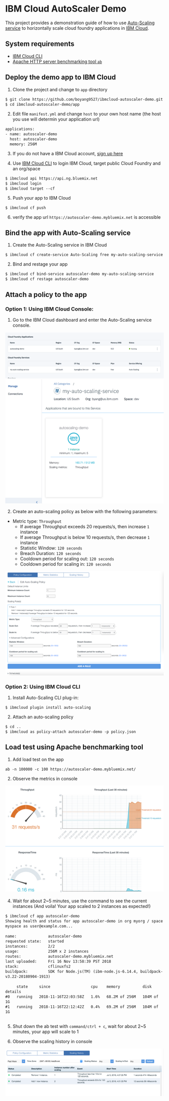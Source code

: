 # IBM Cloud AutoScaler Demo

This project provides a demonstration guide of how to use [Auto-Scaling service][auto_scaling_service_url] to horizontally scale cloud foundry applications in [IBM Cloud][ibm_cloud_url]. 

## System requirements

* [IBM Cloud CLI][ibm_cloud_cli]
* [Apache HTTP server benchmarking tool `ab`](http://httpd.apache.org/download.cgi)


## Deploy the demo app to IBM Cloud

1. Clone the project and change to `app` directory

  ```
  $ git clone https://github.com/boyang9527/ibmcloud-autoscaler-demo.git
  $ cd ibmcloud-autoscaler-demo/app
  ```


2. Edit file `manifest.yml`  and change  `host`  to your own host name (the host you use will determin your application url)

```
applications:
- name: autoscaler-demo
  host: autoscaler-demo
  memory: 256M
```

3. If you do not have a IBM Cloud account, [sign up here][ibm_cloud_signup_url]

4. Use [IBM Cloud CLI][ibm_cloud_cli] to login IBM Cloud,  target  public Cloud Foundry and an org/space

  ```
  $ ibmcloud api https://api.ng.bluemix.net
  $ ibmcloud login
  $ ibmcloud target --cf
  ```

5. Push your app to IBM Cloud

  ```
  $ ibmcloud cf push
  ```

6. verify the app url `https://autoscaler-demo.mybluemix.net` is accessible

  
## Bind the app with Auto-Scaling service

1. Create the Auto-Scaling service in IBM Cloud

  ```
  $ ibmcloud cf create-service Auto-Scaling free my-auto-scaling-service
  ```

2. Bind and restage your app

  ```
  $ ibmcloud cf bind-service autoscaler-demo my-auto-scaling-service
  $ ibmcloud cf restage autoscaler-demo
  ```

## Attach a policy to the app

### Option 1: Using IBM Cloud Console:

1. Go to the IBM Cloud dashboard and enter the Auto-Scaling service console. 
<img alt="open bluemix service" src="images/autoscaler_service.png">
<img alt="open bluemix dashboard" src="images/autoscaler_dashboard.png">

2. Create an auto-scaling policy as below with the following parameters:
  * Metric type: `Throughput`
	* If average Throughput exceeds 20 requests/s, then increase `1` instance
	* If average Throughput is below 10 requests/s, then decrease `1` instance
	* Statistic Window: `120 seconds`
	* Breach Duration: `120 seconds`
	* Cooldown period for scaling out: `120 seconds`
	* Cooldown period for scaling in: `120 seconds`
	
<img alt="autoscaling policy" src="images/autoscaler_policy.png">


### Option 2: Using IBM Cloud CLI


1. Install Auto-Scaling CLI plug-in:

```
$ ibmcloud plugin install auto-scaling
```
  
2. Attach an auto-scaling policy

```
$ cd ..
$ ibmcloud as policy-attach autoscaler-demo -p policy.json
```

## Load test using Apache benchmarking tool


1. Add load test on the app

```
ab -n 100000 -c 100 https://autoscaler-demo.mybluemix.net/
```

2. Observe the metrics in console

<img alt="autoscaling metrics" src="images/autoscaler_metrics.png">

4. Wait for about 2~5 minutes, use the command to see the current instances (And voila! Your app scaled to 2 instances as expected!)

```
$ ibmcloud cf app autoscaler-demo
Showing health and status for app autoscaler-demo in org myorg / space myspace as user@example.com...

name:              autoscaler-demo
requested state:   started
instances:         2/2
usage:             256M x 2 instances
routes:            autoscaler-demo.mybluemix.net
last uploaded:     Fri 16 Nov 13:58:39 PST 2018
stack:             cflinuxfs2
buildpack:         SDK for Node.js(TM) (ibm-node.js-6.14.4, buildpack-v3.22-20180904-1913)

     state     since                  cpu    memory          disk         details
#0   running   2018-11-16T22:03:58Z   1.6%   68.2M of 256M   104M of 1G
#1   running   2018-11-16T22:12:42Z   0.4%   69.2M of 256M   104M of 1G
     
```


5. Shut down the ab test with `command/ctrl + c`, wait for about 2~5 minutes, your app will scale to 1

6. Observe the scaling history in console

<img alt="autoscaling history" src="images/autoscaler_history.png">



[ibm_cloud_signup_url]: https://cloud.ibm.com/registration/
[ibm_cloud_url]: https://cloud.ibm.com/
[auto_scaling_service_url]: https://cloud.ibm.com/catalog/services/auto-scaling/
[ibm_cloud_cli]: https://cloud.ibm.com/docs/cli/reference/bluemix_cli/download_cli.html#install_use
[cloud_foundry_url]: https://github.com/cloudfoundry/cli

